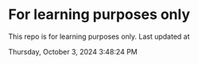 # For learning purposes only
This repo is for learning purposes only.
Last updated at

Thursday, October 3, 2024 3:48:24 PM

